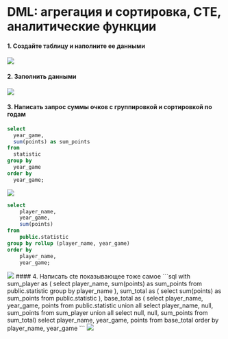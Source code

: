 # DML: агрегация и сортировка, CTE, аналитические функции  
#### 1. Создайте таблицу и наполните ее данными  
<image src="https://github.com/ArinichElena/DML_2/blob/main/create%20table.png">

#### 2. Заполнить данными
<image src="https://github.com/ArinichElena/DML_2/blob/main/insert.png">

#### 3. Написать запрос суммы очков с группировкой и сортировкой по годам
```sql
select
  year_game,
  sum(points) as sum_points
from
  statistic
group by
  year_game
order by
  year_game;
```
<image src="https://github.com/ArinichElena/DML_2/blob/main/group%20by.png">

```sql
select 
	player_name,
	year_game, 
	sum(points)
from 
	public.statistic
group by rollup (player_name, year_game)
order by 
	player_name,
	year_game;
```
<image src="https://github.com/ArinichElena/DML_2/blob/main/rollup.png">
#### 4. Написать cte показывающее тоже самое
```sql
with sum_player as
(
	select
		player_name,
		sum(points) as sum_points
	from
		public.statistic
	group by
		player_name
),
sum_total as (
	select
		sum(points) as sum_points
	from
		public.statistic
),
base_total as (
select
	player_name,
	year_game,
	points
from 
	public.statistic
union all 
select
	player_name,
	null,
	sum_points
from 
	sum_player
union all 
select
	null,
	null,
	sum_points
from 
	sum_total)
select
	player_name,
	year_game,
	points
from 
	base_total
order by
	player_name,
	year_game
```
<image src="https://github.com/ArinichElena/DML_2/blob/main/cte.png">

